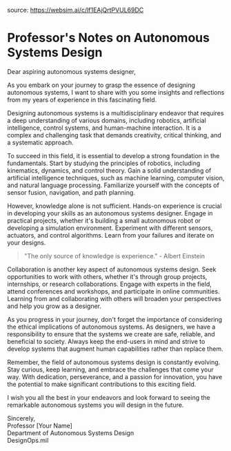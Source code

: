 source: https://websim.ai/c/lf1EAjQrtPVUL69DC

# Professor's Notes on Autonomous Systems Design

Dear aspiring autonomous systems designer,

As you embark on your journey to grasp the essence of designing autonomous systems, I want to share with you some insights and reflections from my years of experience in this fascinating field.

Designing autonomous systems is a multidisciplinary endeavor that requires a deep understanding of various domains, including robotics, artificial intelligence, control systems, and human-machine interaction. It is a complex and challenging task that demands creativity, critical thinking, and a systematic approach.

To succeed in this field, it is essential to develop a strong foundation in the fundamentals. Start by studying the principles of robotics, including kinematics, dynamics, and control theory. Gain a solid understanding of artificial intelligence techniques, such as machine learning, computer vision, and natural language processing. Familiarize yourself with the concepts of sensor fusion, navigation, and path planning.

However, knowledge alone is not sufficient. Hands-on experience is crucial in developing your skills as an autonomous systems designer. Engage in practical projects, whether it's building a small autonomous robot or developing a simulation environment. Experiment with different sensors, actuators, and control algorithms. Learn from your failures and iterate on your designs.

> "The only source of knowledge is experience." - Albert Einstein

Collaboration is another key aspect of autonomous systems design. Seek opportunities to work with others, whether it's through group projects, internships, or research collaborations. Engage with experts in the field, attend conferences and workshops, and participate in online communities. Learning from and collaborating with others will broaden your perspectives and help you grow as a designer.

As you progress in your journey, don't forget the importance of considering the ethical implications of autonomous systems. As designers, we have a responsibility to ensure that the systems we create are safe, reliable, and beneficial to society. Always keep the end-users in mind and strive to develop systems that augment human capabilities rather than replace them.

Remember, the field of autonomous systems design is constantly evolving. Stay curious, keep learning, and embrace the challenges that come your way. With dedication, perseverance, and a passion for innovation, you have the potential to make significant contributions to this exciting field.

I wish you all the best in your endeavors and look forward to seeing the remarkable autonomous systems you will design in the future.

Sincerely,  
Professor [Your Name]  
Department of Autonomous Systems Design  
DesignOps.mil